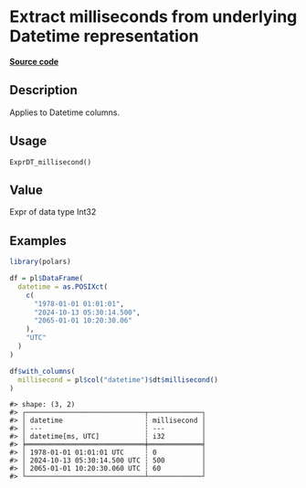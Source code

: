

# Extract milliseconds from underlying Datetime representation

[**Source code**](https://github.com/pola-rs/r-polars/tree/main/R/expr__datetime.R#L471)

## Description

Applies to Datetime columns.

## Usage

<pre><code class='language-R'>ExprDT_millisecond()
</code></pre>

## Value

Expr of data type Int32

## Examples

``` r
library(polars)

df = pl$DataFrame(
  datetime = as.POSIXct(
    c(
      "1978-01-01 01:01:01",
      "2024-10-13 05:30:14.500",
      "2065-01-01 10:20:30.06"
    ),
    "UTC"
  )
)

df$with_columns(
  millisecond = pl$col("datetime")$dt$millisecond()
)
```

    #> shape: (3, 2)
    #> ┌─────────────────────────────┬─────────────┐
    #> │ datetime                    ┆ millisecond │
    #> │ ---                         ┆ ---         │
    #> │ datetime[ms, UTC]           ┆ i32         │
    #> ╞═════════════════════════════╪═════════════╡
    #> │ 1978-01-01 01:01:01 UTC     ┆ 0           │
    #> │ 2024-10-13 05:30:14.500 UTC ┆ 500         │
    #> │ 2065-01-01 10:20:30.060 UTC ┆ 60          │
    #> └─────────────────────────────┴─────────────┘
